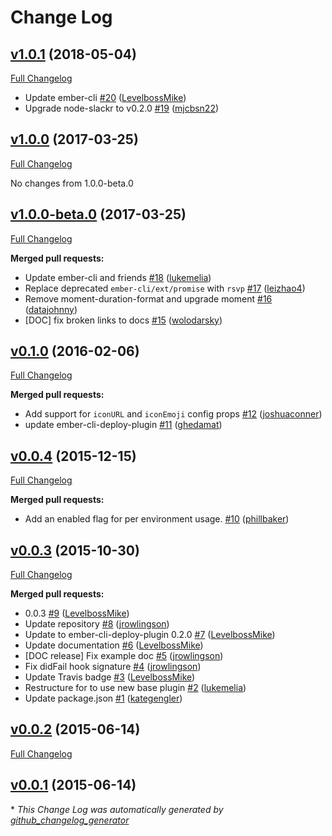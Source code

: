 # Change Log

## [v1.0.1](https://github.com/ember-cli-deploy/ember-cli-deploy-slack/tree/v1.0.1) (2018-05-04)
[Full Changelog](https://github.com/ember-cli-deploy/ember-cli-deploy-slack/compare/v1.0.0...v1.0.1)

- Update ember-cli [\#20](https://github.com/ember-cli-deploy/ember-cli-deploy-slack/pull/20) ([LevelbossMike](https://github.com/levelbossmike))
- Upgrade node-slackr to v0.2.0 [\#19](https://github.com/ember-cli-deploy/ember-cli-deploy-slack/pull/19) ([mjcbsn22](https://github.com/mjcbsn22))

## [v1.0.0](https://github.com/ember-cli-deploy/ember-cli-deploy-slack/tree/v1.0.0) (2017-03-25)
[Full Changelog](https://github.com/ember-cli-deploy/ember-cli-deploy-slack/compare/v1.0.0-beta.0...v1.0.0)

No changes from 1.0.0-beta.0

## [v1.0.0-beta.0](https://github.com/ember-cli-deploy/ember-cli-deploy-slack/tree/v1.0.0-beta.0) (2017-03-25)
[Full Changelog](https://github.com/ember-cli-deploy/ember-cli-deploy-slack/compare/v0.1.0...v1.0.0-beta.0)

**Merged pull requests:**

- Update ember-cli and friends [\#18](https://github.com/ember-cli-deploy/ember-cli-deploy-slack/pull/18) ([lukemelia](https://github.com/lukemelia))
- Replace deprecated `ember-cli/ext/promise` with `rsvp` [\#17](https://github.com/ember-cli-deploy/ember-cli-deploy-slack/pull/17) ([leizhao4](https://github.com/leizhao4))
- Remove moment-duration-format and upgrade moment [\#16](https://github.com/ember-cli-deploy/ember-cli-deploy-slack/pull/16) ([datajohnny](https://github.com/datajohnny))
- \[DOC\] fix broken links to docs [\#15](https://github.com/ember-cli-deploy/ember-cli-deploy-slack/pull/15) ([wolodarsky](https://github.com/wolodarsky))

## [v0.1.0](https://github.com/ember-cli-deploy/ember-cli-deploy-slack/tree/v0.1.0) (2016-02-06)
[Full Changelog](https://github.com/ember-cli-deploy/ember-cli-deploy-slack/compare/v0.0.4...v0.1.0)

**Merged pull requests:**

- Add support for `iconURL` and `iconEmoji` config props [\#12](https://github.com/ember-cli-deploy/ember-cli-deploy-slack/pull/12) ([joshuaconner](https://github.com/joshuaconner))
- update ember-cli-deploy-plugin [\#11](https://github.com/ember-cli-deploy/ember-cli-deploy-slack/pull/11) ([ghedamat](https://github.com/ghedamat))

## [v0.0.4](https://github.com/ember-cli-deploy/ember-cli-deploy-slack/tree/v0.0.4) (2015-12-15)
[Full Changelog](https://github.com/ember-cli-deploy/ember-cli-deploy-slack/compare/v0.0.3...v0.0.4)

**Merged pull requests:**

- Add an enabled flag for per environment usage. [\#10](https://github.com/ember-cli-deploy/ember-cli-deploy-slack/pull/10) ([phillbaker](https://github.com/phillbaker))

## [v0.0.3](https://github.com/ember-cli-deploy/ember-cli-deploy-slack/tree/v0.0.3) (2015-10-30)
[Full Changelog](https://github.com/ember-cli-deploy/ember-cli-deploy-slack/compare/v0.0.2...v0.0.3)

**Merged pull requests:**

- 0.0.3 [\#9](https://github.com/ember-cli-deploy/ember-cli-deploy-slack/pull/9) ([LevelbossMike](https://github.com/LevelbossMike))
- Update repository [\#8](https://github.com/ember-cli-deploy/ember-cli-deploy-slack/pull/8) ([jrowlingson](https://github.com/jrowlingson))
- Update to ember-cli-deploy-plugin 0.2.0 [\#7](https://github.com/ember-cli-deploy/ember-cli-deploy-slack/pull/7) ([LevelbossMike](https://github.com/LevelbossMike))
- Update documentation [\#6](https://github.com/ember-cli-deploy/ember-cli-deploy-slack/pull/6) ([LevelbossMike](https://github.com/LevelbossMike))
- \[DOC release\] Fix example doc [\#5](https://github.com/ember-cli-deploy/ember-cli-deploy-slack/pull/5) ([jrowlingson](https://github.com/jrowlingson))
- Fix didFail hook signature [\#4](https://github.com/ember-cli-deploy/ember-cli-deploy-slack/pull/4) ([jrowlingson](https://github.com/jrowlingson))
- Update Travis badge [\#3](https://github.com/ember-cli-deploy/ember-cli-deploy-slack/pull/3) ([LevelbossMike](https://github.com/LevelbossMike))
- Restructure for to use new base plugin [\#2](https://github.com/ember-cli-deploy/ember-cli-deploy-slack/pull/2) ([lukemelia](https://github.com/lukemelia))
- Update package.json [\#1](https://github.com/ember-cli-deploy/ember-cli-deploy-slack/pull/1) ([kategengler](https://github.com/kategengler))

## [v0.0.2](https://github.com/ember-cli-deploy/ember-cli-deploy-slack/tree/v0.0.2) (2015-06-14)
[Full Changelog](https://github.com/ember-cli-deploy/ember-cli-deploy-slack/compare/v0.0.1...v0.0.2)

## [v0.0.1](https://github.com/ember-cli-deploy/ember-cli-deploy-slack/tree/v0.0.1) (2015-06-14)


\* *This Change Log was automatically generated by [github_changelog_generator](https://github.com/skywinder/Github-Changelog-Generator)*
